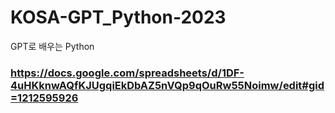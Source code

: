 # KOSA-GPT_Python-2023
GPT로 배우는 Python


### https://docs.google.com/spreadsheets/d/1DF-4uHKknwAQfKJUgqiEkDbAZ5nVQp9qOuRw55Noimw/edit#gid=1212595926
